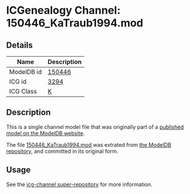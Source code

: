 # ICGenealogy Channel: 150446\_KaTraub1994.mod

## Details

Name | Description
---- | -----------
ModelDB id | [150446](http://senselab.med.yale.edu/ModelDB/ShowModel.cshtml?model=150446)
ICG id | [3294](http://icg.neurotheory.ox.ac.uk/channels/1/3294)
ICG Class | [K](http://icg.neurotheory.ox.ac.uk/channels/1)

## Description

This is a single channel model file that was originally part of a [published model on the ModelDB website](http://senselab.med.yale.edu/mModelDB/ShowModel.cshtml?model=150446).

The file [150446\_KaTraub1994.mod](150446_KaTraub1994.mod) was extrated from [the ModelDB repository](http://senselab.med.yale.edu/ModelDB/ShowModel.cshtml?model=150446), and committed in its original form.

## Usage

See the [icg-channel super-repository](https://github.com/icgenealogy/icg-channels) for more information.